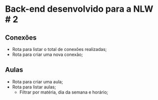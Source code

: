 # Back-end desenvolvido para a NLW # 2

## Conexões

- Rota para listar o total de conexões realizadas;
- Rota para criar uma nova conexão;

## Aulas

- Rota para criar uma aula;
- Rota para listar aulas;
	- Filtrar por matéria, dia da semana e horário;


